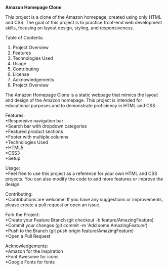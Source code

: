 <b>Amazon Homepage Clone</b></br>

This project is a clone of the Amazon homepage, created using only HTML and CSS. The goal of this project is to practice front-end web development skills, focusing on layout design, styling, and responsiveness.</br>

Table of Contents:
1. Project Overview</br>
2. Features</br>
3. Technologies Used</br>
4. Usage</br>
5. Contributing</br>
6. License</br>
7. Acknowledgements</br>
8. Project Overview</br>


The Amazon Homepage Clone is a static webpage that mimics the layout and design of the Amazon homepage. This project is intended for educational purposes and to demonstrate proficiency in HTML and CSS.</br>


Features:</br>
*Responsive navigation bar</br>
*Search bar with dropdown categories</br>
*Featured product sections</br>
*Footer with multiple columns</br>
*Technologies Used</br>
*HTML5</br>
*CSS3</br>
*Setup</br>

Usage:</br>
*Feel free to use this project as a reference for your own HTML and CSS projects. You can also modify the code to add more features or improve the design.</br>

Contributing:</br>
*Contributions are welcome! If you have any suggestions or improvements, please create a pull request or open an issue.</br>

Fork the Project:</br>
*Create your Feature Branch (git checkout -b feature/AmazingFeature)</br>
*Commit your changes (git commit -m 'Add some AmazingFeature')</br>
*Push to the Branch (git push origin feature/AmazingFeature)</br>
*Open a Pull Request</br>

Acknowledgements:</br>
*Amazon for the inspiration</br>
*Font Awesome for icons</br>
*Google Fonts for fonts</br>
